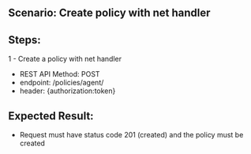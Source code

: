 ## Scenario: Create policy with net handler 
## Steps:

1 - Create a policy with net handler

- REST API Method: POST
- endpoint: /policies/agent/
- header: {authorization:token}


## Expected Result:
- Request must have status code 201 (created) and the policy must be created